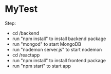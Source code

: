 # MyTest

Step:
- cd /backend 
- run "npm install" to install backend package
- run "mongod" to start MongoDB
- run "nodemon server.js" to start nodemon
- cd /reactapp 
- run "npm install" to install frontend package
- run "npm start" to start app